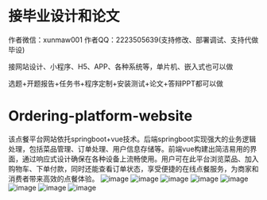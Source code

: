 # 接毕业设计和论文
作者微信：xunmaw001  作者QQ：2223505639(支持修改、部署调试、支持代做毕设)

接网站设计、小程序、H5、APP、各种系统等，单片机、嵌入式也可以做

选题+开题报告+任务书+程序定制+安装测试+论文+答辩PPT都可以做
# Ordering-platform-website
该点餐平台网站依托springboot+vue技术。后端springboot实现强大的业务逻辑处理，包括菜品管理、订单处理、用户信息存储等。前端vue构建出简洁易用的界面，通过响应式设计确保在各种设备上流畅使用。用户可在此平台浏览菜品、加入购物车、下单付款，同时还能查看订单状态，享受便捷的在线点餐服务，为商家和消费者带来高效的点餐体验。
![image](https://github.com/user-attachments/assets/24816efc-ff73-4c32-ad53-2d609310824c)
![image](https://github.com/user-attachments/assets/373c8b34-1aae-436a-a73b-52ac03ff1e00)
![image](https://github.com/user-attachments/assets/613f28ce-c213-437e-97da-b3b6041c7c67)
![image](https://github.com/user-attachments/assets/3f6a7506-9c67-41ee-9471-876704e97824)
![image](https://github.com/user-attachments/assets/b0b4af74-f20e-473f-baf7-9027e41d3833)
![image](https://github.com/user-attachments/assets/ef1ee763-4cdf-42ac-9ad0-4cdab764ce12)
![image](https://github.com/user-attachments/assets/861c100a-2b2d-4c8c-8f74-b8f0f5ca2af8)
![image](https://github.com/user-attachments/assets/d3655257-1a99-4947-86f2-f762fdb0d2bb)

